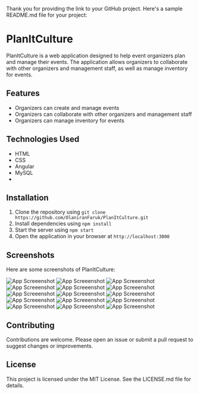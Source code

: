 Thank you for providing the link to your GitHub project. Here's a sample README.md file for your project:

# PlanItCulture

PlanItCulture is a web application designed to help event organizers plan and manage their events. The application allows organizers to collaborate with other organizers and management staff, as well as manage inventory for events.

## Features

- Organizers can create and manage events
- Organizers can collaborate with other organizers and management staff
- Organizers can manage inventory for events

## Technologies Used

- HTML
- CSS
- Angular
- MySQL
- 

## Installation

1. Clone the repository using `git clone https://github.com/OlaniranFaruk/PlanItCulture.git`
2. Install dependencies using `npm install`
3. Start the server using `npm start`
4. Open the application in your browser at `http://localhost:3000`

## Screenshots

Here are some screenshots of PlanItCulture:

![App Screeenshot](/images/2021-07-19.png)
![App Screeenshot](/images/2021-07-19-1.png)
![App Screeenshot](/images/2021-07-19-2.png)
![App Screeenshot](/images/2021-07-19-3.png)
![App Screeenshot](/images/2021-07-19-4.png)
![App Screeenshot](/images/2021-07-21.png)
![App Screeenshot](/images/2021-07-21-1.png)
![App Screeenshot](/images/2021-07-21-2.png)
![App Screeenshot](/images/2021-07-21-3.png)
![App Screeenshot](/images/2021-07-21-4.png)
![App Screeenshot](/images/2021-07-21-5.png)
![App Screeenshot](/images/2021-07-21-6.png)
![App Screeenshot](/images/2021-07-22.png)
![App Screeenshot](/images/2021-07-22-1.png)
![App Screeenshot](/images/2021-07-21-2.png)

## Contributing

Contributions are welcome. Please open an issue or submit a pull request to suggest changes or improvements.

## License

This project is licensed under the MIT License. See the LICENSE.md file for details.
